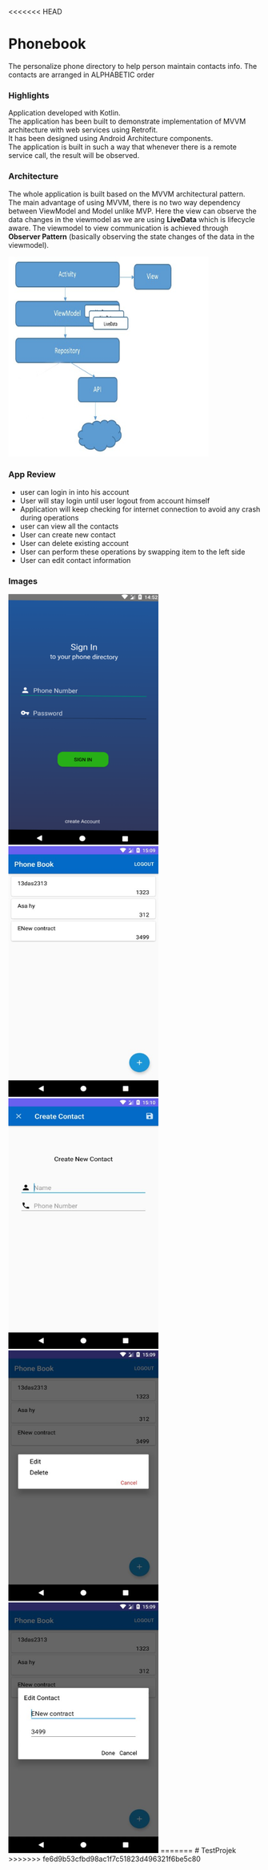 <<<<<<< HEAD
# Phonebook
The personalize phone directory to help person maintain contacts info.
The contacts are arranged in ALPHABETIC order

<h3>Highlights</h3>
<p>
  Application developed with Kotlin.<br/>
  The application has been built to demonstrate implementation of MVVM architecture with web services using Retrofit. <br/>
  It has been designed using Android Architecture components.<br/>
  The application is built in such a way that whenever there is a remote service call, the result will be observed.
</p>

<h3>Architecture</h3>
<p>The whole application is built based on the MVVM architectural pattern.<br/>
The main advantage of using MVVM, there is no two way dependency between ViewModel and Model unlike MVP. Here the view can observe the data changes in the viewmodel as we are using <b>LiveData</b> which is lifecycle aware. The viewmodel to view communication is achieved through <b>Observer Pattern</b> (basically observing the state changes of the data in the viewmodel).
</p>
<img src="Image.jpg"  width="400" height="400"/>

<h3>App Review</h3>
<ul>
<li>user can login in into his account</li>
<li>User will stay login until user logout from account himself</li>
<li>Application will keep checking for internet connection to avoid any crash during operations</li>
<li>user can view all the contacts</li>
<li>User can create new contact</li>
<li>User can delete existing account</li>
<li>User can perform these operations by swapping item to the left side</li>
<li>User can edit contact information</li>
</ul>


<h3>Images</h3>
<img src="images/signin.png" width="300" height="500"/> <img src="images/main.jpg" width="300" height="500"/>
<img src="images/create.jpg" width="300" height="500"/> <img src="images/menu.jpg" width="300" height="500"/>
<img src="images/edit.jpg" width="300" height="500"/>
=======
# TestProjek
>>>>>>> fe6d9b53cfbd98ac1f7c51823d496321f6be5c80
